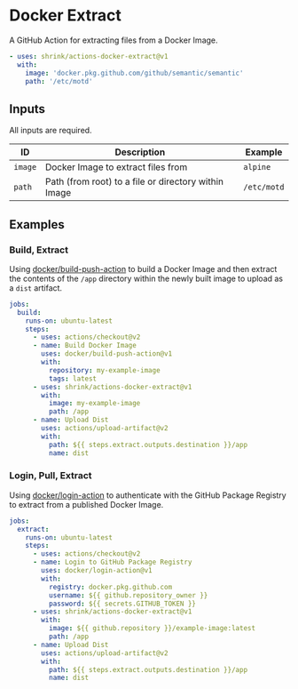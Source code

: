 # Docker Extract

A GitHub Action for extracting files from a Docker Image.

```yaml
- uses: shrink/actions-docker-extract@v1
  with:
    image: 'docker.pkg.github.com/github/semantic/semantic'
    path: '/etc/motd'
```

## Inputs

All inputs are required.

| ID  | Description | Example |
| --- | ----------- | ------- |
| `image` | Docker Image to extract files from | `alpine` |
| `path` | Path (from root) to a file or directory within Image | `/etc/motd` |

## Examples

### Build, Extract

Using [docker/build-push-action][build-push-action] to build a Docker
Image and then extract the contents of the `/app` directory within the newly
built image to upload as a `dist` artifact.

```yaml
jobs:
  build:
    runs-on: ubuntu-latest
    steps:
      - uses: actions/checkout@v2
      - name: Build Docker Image
        uses: docker/build-push-action@v1
        with:
          repository: my-example-image
          tags: latest
      - uses: shrink/actions-docker-extract@v1
        with:
          image: my-example-image
          path: /app
      - name: Upload Dist
        uses: actions/upload-artifact@v2
        with:
          path: ${{ steps.extract.outputs.destination }}/app
          name: dist
```

### Login, Pull, Extract

Using [docker/login-action][login-action] to authenticate with the GitHub
Package Registry to extract from a published Docker Image.

```yaml
jobs:
  extract:
    runs-on: ubuntu-latest
    steps:
      - uses: actions/checkout@v2
      - name: Login to GitHub Package Registry
        uses: docker/login-action@v1
        with:
          registry: docker.pkg.github.com
          username: ${{ github.repository_owner }}
          password: ${{ secrets.GITHUB_TOKEN }}
      - uses: shrink/actions-docker-extract@v1
        with:
          image: ${{ github.repository }}/example-image:latest
          path: /app
      - name: Upload Dist
        uses: actions/upload-artifact@v2
        with:
          path: ${{ steps.extract.outputs.destination }}/app
          name: dist
```

[build-push-action]: https://github.com/docker/build-push-action
[login-action]: https://github.com/docker/login-action
